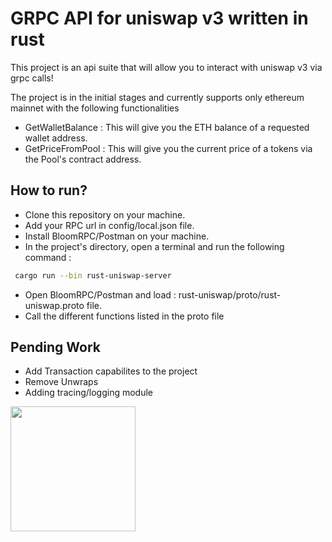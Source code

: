 
# GRPC API for uniswap v3 written in rust

This project is an api suite that will allow you to interact with uniswap v3 via grpc calls!

The project is in the initial stages and currently supports only ethereum mainnet with the following functionalities 

- GetWalletBalance : This will give you the ETH balance of a requested wallet address. 
- GetPriceFromPool : This will give you the current price of a tokens via the Pool's contract address.



## How to run? 
- Clone this repository on your machine. 
- Add your RPC url in config/local.json file. 
- Install BloomRPC/Postman on your machine. 
- In the project's directory, open a terminal and run the following command : 
```bash
 cargo run --bin rust-uniswap-server
```
- Open BloomRPC/Postman and load : rust-uniswap/proto/rust-uniswap.proto file. 
- Call the different functions listed in the proto file
  
## Pending Work
- Add Transaction capabilites to the project
- Remove Unwraps
- Adding tracing/logging module


<img src="demo.gif?raw=true" width="200px">
